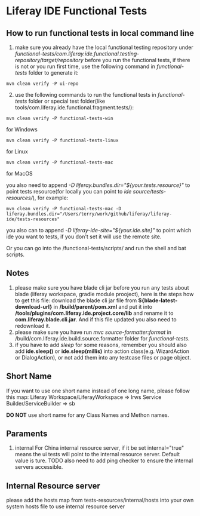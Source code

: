 # Liferay IDE Functional Tests

## How to run functional tests in local command line
1. make sure you already have the local functional testing repository under *functional-tests/com.liferay.ide.functional.testing-repository/target/repository* before you run the functional tests, if there is not or you run first time, use the following command in *functional-tests* folder to generate it:

```
mvn clean verify -P ui-repo
```

2. use the following commands to run the functional tests in *functional-tests* folder or special test folder(like tools/com.liferay.ide.functional.fragment.tests/):

```
mvn clean verify -P functional-tests-win
```
for Windows

```
mvn clean verify -P functional-tests-linux
```
for Linux

```
mvn clean verify -P functional-tests-mac
```
for MacOS

you also need to append *-D liferay.bundles.dir="${your.tests.resource}"* to point tests resource(for locally you can point to *ide source/tests-resources/*), for example:
```
mvn clean verify -P functional-tests-mac -D liferay.bundles.dir="/Users/terry/work/github/liferay/liferay-ide/tests-resources"
```

you also can to append *-D liferay-ide-site="${your.ide.site}"* to point which ide you want to tests, if you don't set it will use the remote site.

Or you can go into the /functional-tests/scripts/ and run the shell and bat scripts.

## Notes
1. please make sure you have blade cli jar before you run any tests about blade (liferay workspace, gradle module prooject), here is the steps how to get this file:
download the blade cli jar file from **${blade-latest-download-url}** in **/build/parent/pom.xml** and put it into **/tools/plugins/com.liferay.ide.project.core/lib** and rename it to **com.liferay.blade.cli.jar**.
And if this file updated you also need to redownload it.
2. please make sure you have run *mvc source-formatter:format* in /build/com.liferay.ide.build.source.formatter folder for *functional-tests*.
3. if you have to add *sleep* for some reasons, remember you should also add **ide.sleep()** or **ide.sleep(millis)** into action class(e.g. WizardAction or DialogAction), or not add them into any testcase files or page object.

## Short Name
If you want to use one short name instead of one long name, please follow this map:
Liferay Workspace/LiferayWorkspace => lrws
Service Builder/ServiceBuilder => sb

**DO NOT** use short name for any Class Names and Methon names.

## Paraments
1. internal
For China internal resource server, if it be set internal="true" means the ui tests will point to the internal resource server. Default value is ture. TODO also need to add ping checker to ensure the internal servers accessible.

## Internal Resource server
please add the hosts map from tests-resources/internal/hosts into your own system hosts file to use internal resource server